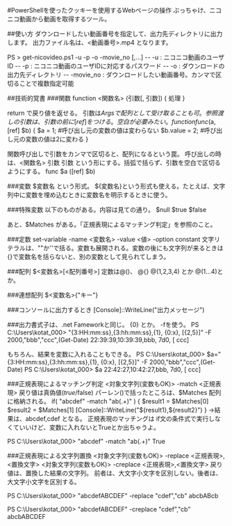 #PowerShellを使ったクッキーを使用するWebページの操作
ぶっちゃけ、ニコニコ動画から動画を取得するツール。

##使い方
ダウンロードしたい動画番号を指定して、出力先ディレクトリに出力します。
 出力ファイル名は、<動画番号>.mp4 となります。

PS > get-nicovideo.ps1 -u <UserID> -p <Password> -o <Output Directory> -movie_no <Movie No>[,<Movie No>...]
-- -u : ニコニコ動画のユーザID
-- -p : ニコニコ動画のユーザIDに対応するパスワード
-- -o : ダウンロードの出力先ディレクトリ
-- -movie_no : ダウンロードしたい動画番号。カンマで区切ることで複数指定可能


##技術的覚書
###関数
 function <関数名> (引数[, 引数]) {
     処理
 }

 return で戻り値を返せる。
 引数は$Argsで配列として受け取ることも可。
 参照渡しの引数は、引数の前に[ref] をつける。空白が必要みたい。
 function func($a, [ref] $b) {
	$a = 1;	#呼び出し元の変数の値は変わらない
	$b.value = 2;	#呼び出し元の変数の値は2に変わる
 }

 関数呼び出しで引数をカンマで区切ると、配列になるという罠。
 呼び出しの時は、<関数名> 引数 引数 という形にする。括弧で括らず、引数を空白で区切るようにする。
 func $a ([ref] $b)


###変数
 $変数名 という形式。
 ${変数名}という形式も使える。たとえば、文字列中に変数を埋め込むときに変数名を明示するときに使う。

###特殊変数
 以下のものがある。内容は見ての通り。
 $null
 $true
 $false

 あと、$Matches がある。「正規表現によるマッチング判定」を参照のこと。

###定数
set-variable -name <変数名> -value <値> -option constant
文字リテラルは、""か''で括る。変数も展開される。変数の後にも文字列が来るときは{}で変数名を括らないと、別の変数として見られてしまう。


###配列
 $<変数名>[<配列番号>]
 定数は@()、 @{}
 @(1,2,3,4) とか @(1...4)とか。

###連想配列
 $<変数名>{"キー"}

###コンソールに出力するとき
[Console]::WriteLine("出力メッセージ")

###出力書式子は、.net Fameworkと同じ。
 {0} とか。
 -fを使う。
PS C:\Users\kotat_000> "{3:HH:mm:ss},{3:hh:mm:ss},{1}, {0:x}, [{2,5}]" -F 2000,"bbb","ccc",(Get-Date)
22:39:39,10:39:39,bbb, 7d0, [  ccc]

もちろん、結果を変数に入れることもできる。
PS C:\Users\kotat_000> $a="{3:HH:mm:ss},{3:hh:mm:ss},{1}, {0:x}, [{2,5}]" -F 2000,"bbb","ccc",(Get-Date)
PS C:\Users\kotat_000> $a
22:42:27,10:42:27,bbb, 7d0, [  ccc]


###正規表現によるマッチング判定
 <対象文字列(変数もOK)> -match <正規表現>
 戻り値は真偽値($true/$false)
 パーレン()で括ったところは、$Matches 配列に格納される。
	if( "abcdef" -match "ab(.+)" ) {
		$result1 = $Matches[0]
		$result2 = $Matches[1]
		[Console]::WriteLine("${result1},${result2}")
	}
→結果は、abcdef,cdef となる。
  正規表現のマッチングは if文の条件式で実行しなくていいけど、変数に入れないとTrueとか出ちゃうよ。

PS C:\Users\kotat_000> "abcdef" -match "ab(.+)"
True


###正規表現による文字列置換
 <対象文字列(変数もOK)> -replace <正規表現>,<置換文字>
 <対象文字列(変数もOK)> -creplace <正規表現>,<置換文字>
 戻り値は、置換した結果の文字列。
 前者は、大文字小文字を区別しない。後者は、大文字小文字を区別する。

PS C:\Users\kotat_000> "abcdefABCDEF" -replace "cdef","cb"
abcbABcb

PS C:\Users\kotat_000> "abcdefABCDEF" -creplace "cdef","cb"
abcbABCDEF

